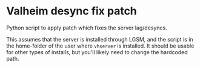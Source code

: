 # Valheim desync fix patch

Python script to apply patch which fixes the server lag/desyncs. 

This assumes that the server is installed through LGSM, and the script is in the home-folder of the user where `vhserver` is installed. It should be usable for other types of installs, but you'll likely need to change the hardcoded path.
